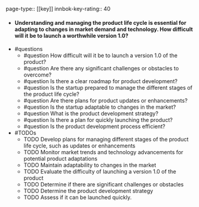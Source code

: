 page-type:: [[key]]
innbok-key-rating:: 40
- #### Understanding and managing the product life cycle is essential for adapting to changes in market demand and technology. How difficult will it be to launch a worthwhile version 1.0?
- #questions
  - #question How difficult will it be to launch a version 1.0 of the product?
  - #question Are there any significant challenges or obstacles to overcome?
  - #question Is there a clear roadmap for product development?
  - #question Is the startup prepared to manage the different stages of the product life cycle?
  - #question Are there plans for product updates or enhancements?
  - #question Is the startup adaptable to changes in the market?
  - #question What is the product development strategy?
  - #question Is there a plan for quickly launching the product?
  - #question Is the product development process efficient?
- #TODOs
  - TODO Develop plans for managing different stages of the product life cycle, such as updates or enhancements
  - TODO  Monitor market trends and technology advancements for potential product adaptations
  - TODO  Maintain adaptability to changes in the market
  - TODO Evaluate the difficulty of launching a version 1.0 of the product
  - TODO  Determine if there are significant challenges or obstacles
  - TODO Determine the product development strategy
  - TODO  Assess if it can be launched quickly.



